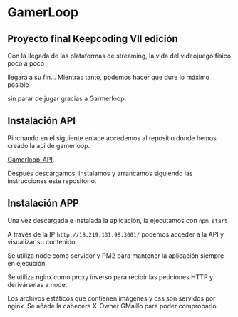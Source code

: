 # GamerLoop


## Proyecto final Keepcoding VII edición

Con la llegada de las plataformas de streaming, la vida del videojuego físico poco a poco

llegará a su fin... Mientras tanto, podemos hacer que dure lo máximo posible

sin parar de jugar gracias a Garmerloop. 

## Instalación API

Pinchando en el siguiente enlace accedemos al repositio donde hemos creado la api de gamerloop.

[Gamerloop-API](https://github.com/GMaillo/gamerloop-api.git).

Después descargamos, instalamos y arrancamos siguiendo las instrucciones este repositorio.


## Instalación APP

Una vez descargada e instalada la aplicación, la ejecutamos con `npm start`


A través de la IP `http://18.219.131.98:3001/` podemos acceder a la API y visualizar su contenido.

Se utiliza node como servidor y PM2 para mantener la aplicación siempre en ejecución.


Se utiliza nginx como proxy inverso para recibir las peticiones HTTP y derivárselas a node.


Los archivos estáticos que contienen imágenes y css son servidos por nginx. Se añade la cabecera X-Owner GMaillo para poder comprobarlo.
